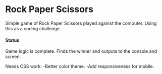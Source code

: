 # Rock Paper Scissors

Simple game of Rock Paper Scissors played against the computer. Using this as a coding challenge.

#### Status
Game logic is complete. Finds the winner and outputs to the console and screen.

Needs CSS work:
-Better color theme.
-Add responsiveness for mobile.
